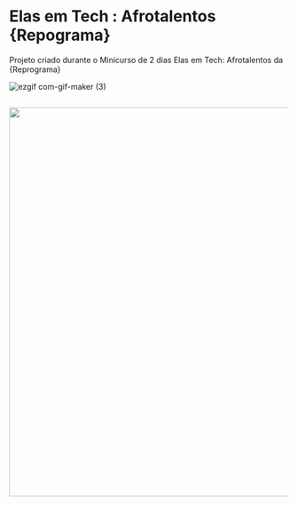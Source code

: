 # Elas em Tech : Afrotalentos {Repograma}
Projeto criado durante o Minicurso  de 2 dias Elas em Tech: Afrotalentos  da {Reprograma} 

![ezgif com-gif-maker (3)](https://user-images.githubusercontent.com/80546584/153522648-68bfc550-aa6f-4d79-bedb-7a98504686b1.gif)

##
<div align="center">
<img src="https://user-images.githubusercontent.com/80546584/147697955-ddfd59b5-bf3d-4266-b0bb-ed9188c93b90.png" width="700px" />
</div>
